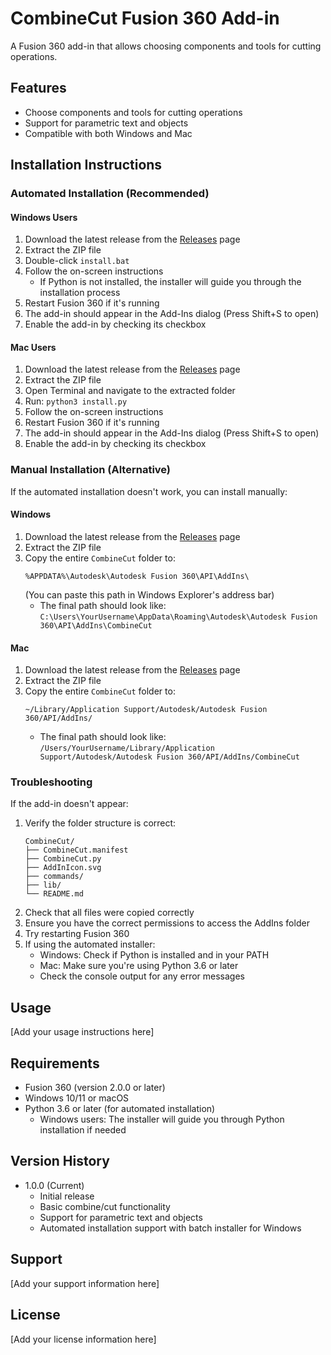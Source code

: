 # CombineCut Fusion 360 Add-in

A Fusion 360 add-in that allows choosing components and tools for cutting operations.

## Features
- Choose components and tools for cutting operations
- Support for parametric text and objects
- Compatible with both Windows and Mac

## Installation Instructions

### Automated Installation (Recommended)

#### Windows Users
1. Download the latest release from the [Releases](https://github.com/yourusername/CombineCut/releases) page
2. Extract the ZIP file
3. Double-click `install.bat`
4. Follow the on-screen instructions
   - If Python is not installed, the installer will guide you through the installation process
5. Restart Fusion 360 if it's running
6. The add-in should appear in the Add-Ins dialog (Press Shift+S to open)
7. Enable the add-in by checking its checkbox

#### Mac Users
1. Download the latest release from the [Releases](https://github.com/yourusername/CombineCut/releases) page
2. Extract the ZIP file
3. Open Terminal and navigate to the extracted folder
4. Run: `python3 install.py`
5. Follow the on-screen instructions
6. Restart Fusion 360 if it's running
7. The add-in should appear in the Add-Ins dialog (Press Shift+S to open)
8. Enable the add-in by checking its checkbox

### Manual Installation (Alternative)
If the automated installation doesn't work, you can install manually:

#### Windows
1. Download the latest release from the [Releases](https://github.com/yourusername/CombineCut/releases) page
2. Extract the ZIP file
3. Copy the entire `CombineCut` folder to:
   ```
   %APPDATA%\Autodesk\Autodesk Fusion 360\API\AddIns\
   ```
   (You can paste this path in Windows Explorer's address bar)
   - The final path should look like: `C:\Users\YourUsername\AppData\Roaming\Autodesk\Autodesk Fusion 360\API\AddIns\CombineCut`

#### Mac
1. Download the latest release from the [Releases](https://github.com/yourusername/CombineCut/releases) page
2. Extract the ZIP file
3. Copy the entire `CombineCut` folder to:
   ```
   ~/Library/Application Support/Autodesk/Autodesk Fusion 360/API/AddIns/
   ```
   - The final path should look like: `/Users/YourUsername/Library/Application Support/Autodesk/Autodesk Fusion 360/API/AddIns/CombineCut`

### Troubleshooting
If the add-in doesn't appear:
1. Verify the folder structure is correct:
   ```
   CombineCut/
   ├── CombineCut.manifest
   ├── CombineCut.py
   ├── AddInIcon.svg
   ├── commands/
   ├── lib/
   └── README.md
   ```
2. Check that all files were copied correctly
3. Ensure you have the correct permissions to access the AddIns folder
4. Try restarting Fusion 360
5. If using the automated installer:
   - Windows: Check if Python is installed and in your PATH
   - Mac: Make sure you're using Python 3.6 or later
   - Check the console output for any error messages

## Usage
[Add your usage instructions here]

## Requirements
- Fusion 360 (version 2.0.0 or later)
- Windows 10/11 or macOS
- Python 3.6 or later (for automated installation)
  - Windows users: The installer will guide you through Python installation if needed

## Version History
- 1.0.0 (Current)
  - Initial release
  - Basic combine/cut functionality
  - Support for parametric text and objects
  - Automated installation support with batch installer for Windows

## Support
[Add your support information here]

## License
[Add your license information here] 